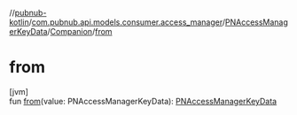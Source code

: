 //[pubnub-kotlin](../../../../index.md)/[com.pubnub.api.models.consumer.access_manager](../../index.md)/[PNAccessManagerKeyData](../index.md)/[Companion](index.md)/[from](from.md)

# from

[jvm]\
fun [from](from.md)(value: PNAccessManagerKeyData): [PNAccessManagerKeyData](../index.md)
